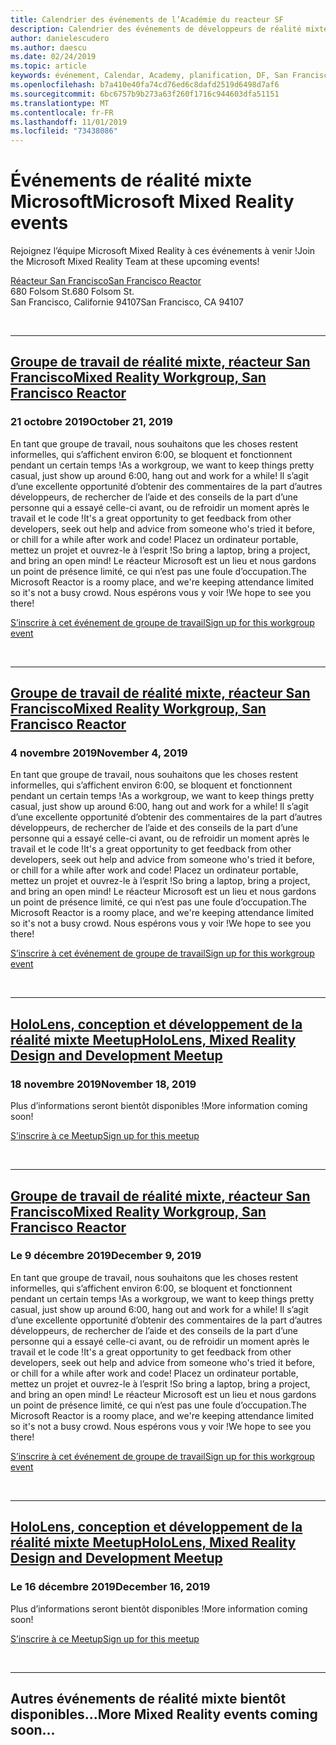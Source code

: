 ```yaml
---
title: Calendrier des événements de l’Académie du reacteur SF
description: Calendrier des événements de développeurs de réalité mixte au niveau du réacteur à San Francisco.
author: danielescudero
ms.author: daescu
ms.date: 02/24/2019
ms.topic: article
keywords: événement, Calendar, Academy, planification, DF, San Francisco, réacteur
ms.openlocfilehash: b7a410e40fa74cd76ed6c8dafd2519d6498d7af6
ms.sourcegitcommit: 6bc6757b9b273a63f260f1716c944603dfa51151
ms.translationtype: MT
ms.contentlocale: fr-FR
ms.lasthandoff: 11/01/2019
ms.locfileid: "73438086"
---
```

# <a name="microsoft-mixed-reality-events"></a><span data-ttu-id="e6106-104">Événements de réalité mixte Microsoft</span><span class="sxs-lookup"><span data-stu-id="e6106-104">Microsoft Mixed Reality events</span></span>

<span data-ttu-id="e6106-105">Rejoignez l’équipe Microsoft Mixed Reality à ces événements à venir !</span><span class="sxs-lookup"><span data-stu-id="e6106-105">Join the Microsoft Mixed Reality Team at these upcoming events!</span></span>

[<span data-ttu-id="e6106-106">Réacteur San Francisco</span><span class="sxs-lookup"><span data-stu-id="e6106-106">San Francisco Reactor</span></span>](https://developer.microsoft.com/reactor/#ReactorSF)<br>
<span data-ttu-id="e6106-107">680 Folsom St.</span><span class="sxs-lookup"><span data-stu-id="e6106-107">680 Folsom St.</span></span><br>
<span data-ttu-id="e6106-108">San Francisco, Californie 94107</span><span class="sxs-lookup"><span data-stu-id="e6106-108">San Francisco, CA 94107</span></span>

<br>

---

## <a name="mixed-reality-workgroup-san-francisco-reactorhttpsemea01safelinksprotectionoutlookcomurlhttps3a2f2fwwwmeetupcom2fhololens-mr2fdata027c017cdaescu40microsoftcom7ca8ddee063b7949a9992308d6903e62b07c72f988bf86f141af91ab2d7cd011db477c17c07c636854994961124360sdataymnaaiwvxij700mo9gj2boz4w82bgkdjdhijhytfczcfu3dreserved0"></a>[<span data-ttu-id="e6106-109">Groupe de travail de réalité mixte, réacteur San Francisco</span><span class="sxs-lookup"><span data-stu-id="e6106-109">Mixed Reality Workgroup, San Francisco Reactor</span></span>](https://emea01.safelinks.protection.outlook.com/?url=https%3A%2F%2Fwww.meetup.com%2Fhololens-mr%2F&data=02%7C01%7Cdaescu%40microsoft.com%7Ca8ddee063b7949a9992308d6903e62b0%7C72f988bf86f141af91ab2d7cd011db47%7C1%7C0%7C636854994961124360&sdata=YmnAAiWVxIJ700mO9gj%2BOz4W8%2BgKDjDhiJhYtfCzCFU%3D&reserved=0)
### <a name="october-21-2019"></a><span data-ttu-id="e6106-110">21 octobre 2019</span><span class="sxs-lookup"><span data-stu-id="e6106-110">October 21, 2019</span></span>

<span data-ttu-id="e6106-111">En tant que groupe de travail, nous souhaitons que les choses restent informelles, qui s’affichent environ 6:00, se bloquent et fonctionnent pendant un certain temps !</span><span class="sxs-lookup"><span data-stu-id="e6106-111">As a workgroup, we want to keep things pretty casual, just show up around 6:00, hang out and work for a while!</span></span> <span data-ttu-id="e6106-112">Il s’agit d’une excellente opportunité d’obtenir des commentaires de la part d’autres développeurs, de rechercher de l’aide et des conseils de la part d’une personne qui a essayé celle-ci avant, ou de refroidir un moment après le travail et le code !</span><span class="sxs-lookup"><span data-stu-id="e6106-112">It's a great opportunity to get feedback from other developers, seek out help and advice from someone who's tried it before, or chill for a while after work and code!</span></span> <span data-ttu-id="e6106-113">Placez un ordinateur portable, mettez un projet et ouvrez-le à l’esprit !</span><span class="sxs-lookup"><span data-stu-id="e6106-113">So bring a laptop, bring a project, and bring an open mind!</span></span> <span data-ttu-id="e6106-114">Le réacteur Microsoft est un lieu et nous gardons un point de présence limité, ce qui n’est pas une foule d’occupation.</span><span class="sxs-lookup"><span data-stu-id="e6106-114">The Microsoft Reactor is a roomy place, and we're keeping attendance limited so it's not a busy crowd.</span></span> <span data-ttu-id="e6106-115">Nous espérons vous y voir !</span><span class="sxs-lookup"><span data-stu-id="e6106-115">We hope to see you there!</span></span>

[<span data-ttu-id="e6106-116">S’inscrire à cet événement de groupe de travail</span><span class="sxs-lookup"><span data-stu-id="e6106-116">Sign up for this workgroup event</span></span>](https://emea01.safelinks.protection.outlook.com/?url=https%3A%2F%2Fwww.meetup.com%2Fhololens-mr%2F&data=02%7C01%7Cdaescu%40microsoft.com%7Ca8ddee063b7949a9992308d6903e62b0%7C72f988bf86f141af91ab2d7cd011db47%7C1%7C0%7C636854994961124360&sdata=YmnAAiWVxIJ700mO9gj%2BOz4W8%2BgKDjDhiJhYtfCzCFU%3D&reserved=0)

<br>

---

## <a name="mixed-reality-workgroup-san-francisco-reactorhttpsemea01safelinksprotectionoutlookcomurlhttps3a2f2fwwwmeetupcom2fhololens-mr2fdata027c017cdaescu40microsoftcom7ca8ddee063b7949a9992308d6903e62b07c72f988bf86f141af91ab2d7cd011db477c17c07c636854994961124360sdataymnaaiwvxij700mo9gj2boz4w82bgkdjdhijhytfczcfu3dreserved0"></a>[<span data-ttu-id="e6106-117">Groupe de travail de réalité mixte, réacteur San Francisco</span><span class="sxs-lookup"><span data-stu-id="e6106-117">Mixed Reality Workgroup, San Francisco Reactor</span></span>](https://emea01.safelinks.protection.outlook.com/?url=https%3A%2F%2Fwww.meetup.com%2Fhololens-mr%2F&data=02%7C01%7Cdaescu%40microsoft.com%7Ca8ddee063b7949a9992308d6903e62b0%7C72f988bf86f141af91ab2d7cd011db47%7C1%7C0%7C636854994961124360&sdata=YmnAAiWVxIJ700mO9gj%2BOz4W8%2BgKDjDhiJhYtfCzCFU%3D&reserved=0)
### <a name="november-4-2019"></a><span data-ttu-id="e6106-118">4 novembre 2019</span><span class="sxs-lookup"><span data-stu-id="e6106-118">November 4, 2019</span></span>

<span data-ttu-id="e6106-119">En tant que groupe de travail, nous souhaitons que les choses restent informelles, qui s’affichent environ 6:00, se bloquent et fonctionnent pendant un certain temps !</span><span class="sxs-lookup"><span data-stu-id="e6106-119">As a workgroup, we want to keep things pretty casual, just show up around 6:00, hang out and work for a while!</span></span> <span data-ttu-id="e6106-120">Il s’agit d’une excellente opportunité d’obtenir des commentaires de la part d’autres développeurs, de rechercher de l’aide et des conseils de la part d’une personne qui a essayé celle-ci avant, ou de refroidir un moment après le travail et le code !</span><span class="sxs-lookup"><span data-stu-id="e6106-120">It's a great opportunity to get feedback from other developers, seek out help and advice from someone who's tried it before, or chill for a while after work and code!</span></span> <span data-ttu-id="e6106-121">Placez un ordinateur portable, mettez un projet et ouvrez-le à l’esprit !</span><span class="sxs-lookup"><span data-stu-id="e6106-121">So bring a laptop, bring a project, and bring an open mind!</span></span> <span data-ttu-id="e6106-122">Le réacteur Microsoft est un lieu et nous gardons un point de présence limité, ce qui n’est pas une foule d’occupation.</span><span class="sxs-lookup"><span data-stu-id="e6106-122">The Microsoft Reactor is a roomy place, and we're keeping attendance limited so it's not a busy crowd.</span></span> <span data-ttu-id="e6106-123">Nous espérons vous y voir !</span><span class="sxs-lookup"><span data-stu-id="e6106-123">We hope to see you there!</span></span>

[<span data-ttu-id="e6106-124">S’inscrire à cet événement de groupe de travail</span><span class="sxs-lookup"><span data-stu-id="e6106-124">Sign up for this workgroup event</span></span>](https://emea01.safelinks.protection.outlook.com/?url=https%3A%2F%2Fwww.meetup.com%2Fhololens-mr%2F&data=02%7C01%7Cdaescu%40microsoft.com%7Ca8ddee063b7949a9992308d6903e62b0%7C72f988bf86f141af91ab2d7cd011db47%7C1%7C0%7C636854994961124360&sdata=YmnAAiWVxIJ700mO9gj%2BOz4W8%2BgKDjDhiJhYtfCzCFU%3D&reserved=0)

<br>

---

## <a name="hololens-mixed-reality-design-and-development-meetuphttpswwwmeetupcomhololens-mr"></a>[<span data-ttu-id="e6106-125">HoloLens, conception et développement de la réalité mixte Meetup</span><span class="sxs-lookup"><span data-stu-id="e6106-125">HoloLens, Mixed Reality Design and Development Meetup</span></span>](https://www.meetup.com/hololens-mr/)
### <a name="november-18-2019"></a><span data-ttu-id="e6106-126">18 novembre 2019</span><span class="sxs-lookup"><span data-stu-id="e6106-126">November 18, 2019</span></span>

<span data-ttu-id="e6106-127">Plus d’informations seront bientôt disponibles !</span><span class="sxs-lookup"><span data-stu-id="e6106-127">More information coming soon!</span></span>

[<span data-ttu-id="e6106-128">S’inscrire à ce Meetup</span><span class="sxs-lookup"><span data-stu-id="e6106-128">Sign up for this meetup</span></span>](https://www.meetup.com/hololens-mr/)

<br>

---

## <a name="mixed-reality-workgroup-san-francisco-reactorhttpsemea01safelinksprotectionoutlookcomurlhttps3a2f2fwwwmeetupcom2fhololens-mr2fdata027c017cdaescu40microsoftcom7ca8ddee063b7949a9992308d6903e62b07c72f988bf86f141af91ab2d7cd011db477c17c07c636854994961124360sdataymnaaiwvxij700mo9gj2boz4w82bgkdjdhijhytfczcfu3dreserved0"></a>[<span data-ttu-id="e6106-129">Groupe de travail de réalité mixte, réacteur San Francisco</span><span class="sxs-lookup"><span data-stu-id="e6106-129">Mixed Reality Workgroup, San Francisco Reactor</span></span>](https://emea01.safelinks.protection.outlook.com/?url=https%3A%2F%2Fwww.meetup.com%2Fhololens-mr%2F&data=02%7C01%7Cdaescu%40microsoft.com%7Ca8ddee063b7949a9992308d6903e62b0%7C72f988bf86f141af91ab2d7cd011db47%7C1%7C0%7C636854994961124360&sdata=YmnAAiWVxIJ700mO9gj%2BOz4W8%2BgKDjDhiJhYtfCzCFU%3D&reserved=0)
### <a name="december-9-2019"></a><span data-ttu-id="e6106-130">Le 9 décembre 2019</span><span class="sxs-lookup"><span data-stu-id="e6106-130">December 9, 2019</span></span>

<span data-ttu-id="e6106-131">En tant que groupe de travail, nous souhaitons que les choses restent informelles, qui s’affichent environ 6:00, se bloquent et fonctionnent pendant un certain temps !</span><span class="sxs-lookup"><span data-stu-id="e6106-131">As a workgroup, we want to keep things pretty casual, just show up around 6:00, hang out and work for a while!</span></span> <span data-ttu-id="e6106-132">Il s’agit d’une excellente opportunité d’obtenir des commentaires de la part d’autres développeurs, de rechercher de l’aide et des conseils de la part d’une personne qui a essayé celle-ci avant, ou de refroidir un moment après le travail et le code !</span><span class="sxs-lookup"><span data-stu-id="e6106-132">It's a great opportunity to get feedback from other developers, seek out help and advice from someone who's tried it before, or chill for a while after work and code!</span></span> <span data-ttu-id="e6106-133">Placez un ordinateur portable, mettez un projet et ouvrez-le à l’esprit !</span><span class="sxs-lookup"><span data-stu-id="e6106-133">So bring a laptop, bring a project, and bring an open mind!</span></span> <span data-ttu-id="e6106-134">Le réacteur Microsoft est un lieu et nous gardons un point de présence limité, ce qui n’est pas une foule d’occupation.</span><span class="sxs-lookup"><span data-stu-id="e6106-134">The Microsoft Reactor is a roomy place, and we're keeping attendance limited so it's not a busy crowd.</span></span> <span data-ttu-id="e6106-135">Nous espérons vous y voir !</span><span class="sxs-lookup"><span data-stu-id="e6106-135">We hope to see you there!</span></span>

[<span data-ttu-id="e6106-136">S’inscrire à cet événement de groupe de travail</span><span class="sxs-lookup"><span data-stu-id="e6106-136">Sign up for this workgroup event</span></span>](https://emea01.safelinks.protection.outlook.com/?url=https%3A%2F%2Fwww.meetup.com%2Fhololens-mr%2F&data=02%7C01%7Cdaescu%40microsoft.com%7Ca8ddee063b7949a9992308d6903e62b0%7C72f988bf86f141af91ab2d7cd011db47%7C1%7C0%7C636854994961124360&sdata=YmnAAiWVxIJ700mO9gj%2BOz4W8%2BgKDjDhiJhYtfCzCFU%3D&reserved=0)

<br>

---

## <a name="hololens-mixed-reality-design-and-development-meetuphttpswwwmeetupcomhololens-mr"></a>[<span data-ttu-id="e6106-137">HoloLens, conception et développement de la réalité mixte Meetup</span><span class="sxs-lookup"><span data-stu-id="e6106-137">HoloLens, Mixed Reality Design and Development Meetup</span></span>](https://www.meetup.com/hololens-mr/)
### <a name="december-16-2019"></a><span data-ttu-id="e6106-138">Le 16 décembre 2019</span><span class="sxs-lookup"><span data-stu-id="e6106-138">December 16, 2019</span></span>

<span data-ttu-id="e6106-139">Plus d’informations seront bientôt disponibles !</span><span class="sxs-lookup"><span data-stu-id="e6106-139">More information coming soon!</span></span>

[<span data-ttu-id="e6106-140">S’inscrire à ce Meetup</span><span class="sxs-lookup"><span data-stu-id="e6106-140">Sign up for this meetup</span></span>](https://www.meetup.com/hololens-mr/)

<br>

---

## <a name="more-mixed-reality-events-coming-soon"></a><span data-ttu-id="e6106-141">Autres événements de réalité mixte bientôt disponibles...</span><span class="sxs-lookup"><span data-stu-id="e6106-141">More Mixed Reality events coming soon...</span></span>